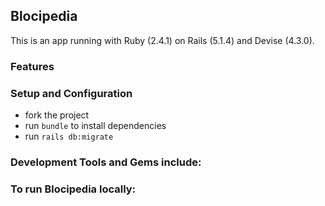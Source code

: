 ## Blocipedia
This is an app running with Ruby (2.4.1) on Rails (5.1.4) and Devise (4.3.0).

### Features

### Setup and Configuration
 * fork the project
 * run `bundle` to install dependencies
 * run `rails db:migrate`
 
### Development Tools and Gems include:

### To run Blocipedia locally:

